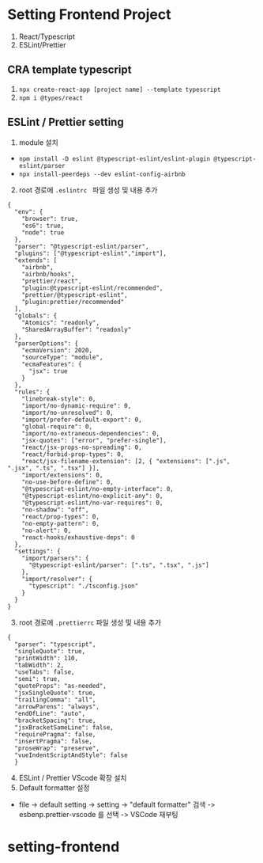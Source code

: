 # Setting Frontend Project
1. React/Typescript
2. ESLint/Prettier
   

## CRA template typescript
1. `npx create-react-app [project name] --template typescript`
2. `npm i @types/react`

## ESLint / Prettier setting
1. module 설치
- `npm install -D eslint @typescript-eslint/eslint-plugin @typescript-eslint/parser`
- `npx install-peerdeps --dev eslint-config-airbnb`

2. root 경로에 `.eslintrc ` 파일 생성 및 내용 추가
```
{
  "env": {
    "browser": true,
    "es6": true,
    "node": true
  },
  "parser": "@typescript-eslint/parser",
  "plugins": ["@typescript-eslint","import"],
  "extends": [
    "airbnb",
    "airbnb/hooks",
    "prettier/react",
    "plugin:@typescript-eslint/recommended",
    "prettier/@typescript-eslint",
    "plugin:prettier/recommended"
  ],
  "globals": {
    "Atomics": "readonly",
    "SharedArrayBuffer": "readonly"
  }, 
  "parserOptions": {
    "ecmaVersion": 2020,
    "sourceType": "module",
    "ecmaFeatures": {
      "jsx": true
    }
  },
  "rules": {
    "linebreak-style": 0,
    "import/no-dynamic-require": 0,
    "import/no-unresolved": 0,
    "import/prefer-default-export": 0,
    "global-require": 0,
    "import/no-extraneous-dependencies": 0,
    "jsx-quotes": ["error", "prefer-single"],
    "react/jsx-props-no-spreading": 0, 
    "react/forbid-prop-types": 0,
    "react/jsx-filename-extension": [2, { "extensions": [".js", ".jsx", ".ts", ".tsx"] }],
    "import/extensions": 0,
    "no-use-before-define": 0, 
    "@typescript-eslint/no-empty-interface": 0,
    "@typescript-eslint/no-explicit-any": 0,
    "@typescript-eslint/no-var-requires": 0,
    "no-shadow": "off",
    "react/prop-types": 0,
    "no-empty-pattern": 0,
    "no-alert": 0,
    "react-hooks/exhaustive-deps": 0
  },
  "settings": { 
    "import/parsers": {
      "@typescript-eslint/parser": [".ts", ".tsx", ".js"] 
    }, 
    "import/resolver": { 
      "typescript": "./tsconfig.json" 
    }
  }
}
```
3. root 경로에 `.prettierrc` 파일 생성 및 내용 추가
```
{
  "parser": "typescript",
  "singleQuote": true,
  "printWidth": 110,
  "tabWidth": 2,
  "useTabs": false,
  "semi": true,
  "quoteProps": "as-needed",
  "jsxSingleQuote": true,
  "trailingComma": "all",
  "arrowParens": "always",
  "endOfLine": "auto",
  "bracketSpacing": true,
  "jsxBracketSameLine": false,
  "requirePragma": false,
  "insertPragma": false,
  "proseWrap": "preserve",
  "vueIndentScriptAndStyle": false 
  }
  ```

4. ESLint / Prettier VScode 확장 설치
5. Default formatter 설정
- file -> default setting -> setting -> "default formatter" 검색 -> esbenp.prettier-vscode 를 선택 -> VSCode 재부팅

# setting-frontend
